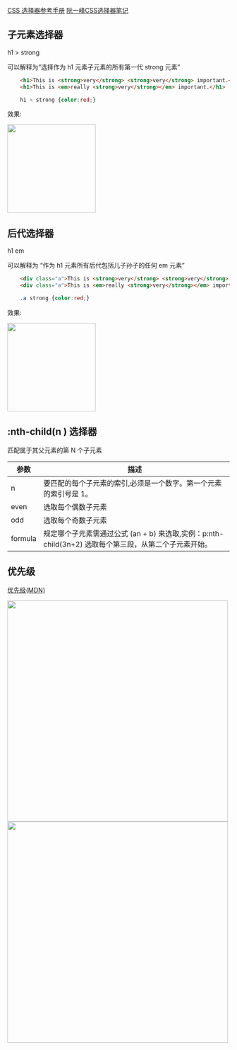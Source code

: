 [CSS 选择器参考手册](https://www.w3school.com.cn/cssref/css_selectors.asp)
[阮一峰CSS选择器笔记](http://www.ruanyifeng.com/blog/2009/03/css_selectors.html)


## 子元素选择器
h1 > strong 

可以解释为“选择作为 h1 元素子元素的所有第一代 strong 元素”

```html
	<h1>This is <strong>very</strong> <strong>very</strong> important.</h1>
	<h1>This is <em>really <strong>very</strong></em> important.</h1>
```	
```css
	h1 > strong {color:red;}
```	
效果:

<img src='/articles/css/4.png' width=200px />

	
## 后代选择器
h1 em 

可以解释为 “作为 h1 元素所有后代包括儿子孙子的任何 em 元素”

```html
	<div class="a">This is <strong>very</strong> <strong>very</strong> important.</div>
	<div class="a">This is <em>really <strong>very</strong></em> important.</div>
```	
```css
	.a strong {color:red;}
```	
效果:

<img src='/articles/css/3.png' width=200px />

	
## :nth-child(n ) 选择器
匹配属于其父元素的第 N 个子元素

| 参数 | 描述 |
| ------ | ------ |
| n | 要匹配的每个子元素的索引,必须是一个数字。第一个元素的索引号是 1。 |
| even | 选取每个偶数子元素 |
| odd | 选取每个奇数子元素 |
| formula | 规定哪个子元素需通过公式 (an + b) 来选取,实例：p:nth-child(3n+2) 选取每个第三段，从第二个子元素开始。 |
	




## 优先级
[优先级(MDN)](https://developer.mozilla.org/zh-CN/docs/Web/CSS/Specificity)

<img src='/articles/css/5.png' width=500px />
<img src='/articles/css/6.png' width=500px />

